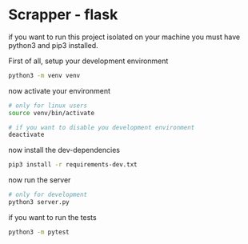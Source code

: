 # Scrapper - flask

if you want to run this project isolated on your machine you must have
python3 and pip3 installed.

First of all, setup your development environment

```bash
python3 -m venv venv
```

now activate your environment

```bash
# only for linux users
source venv/bin/activate

# if you want to disable you development environment
deactivate
```

now install the dev-dependencies

```bash
pip3 install -r requirements-dev.txt
```

now run the server

```bash
# only for development
python3 server.py
```

if you want to run the tests

```bash
python3 -m pytest
```
